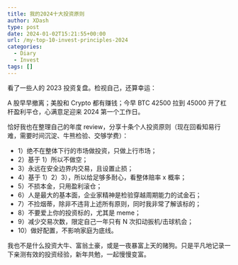 ```yaml
---
title: 我的2024十大投资原则
author: XDash
type: post
date: 2024-01-02T15:21:55+00:00
url: /my-top-10-invest-principles-2024
categories:
  - Diary
  - Invest
tags: []
---
```

看了一些人的 2023 投资复盘。检视自己，还算幸运：  
  
A 股早早撤离；美股和 Crypto 都有赚钱；今早 BTC 42500 拉到 45000 开了杠杆盈利平仓，心满意足迎来 2024 第一个工作日。  
  
恰好我也在整理自己的年度 review，分享十条个人投资原则（现在回看知易行难，需要时间沉淀、牛熊检验、交够学费）：  
  
- 1）绝不在整体下行的市场做投资，只做上行市场；  
- 2）基于 1）所以不做空；  
- 3）永远在安全边界内交易，且设置止损；  
- 4）基于 1）2）3），所以给足够多耐心，看整体赔率 x 概率；  
- 5）不损本金，只用盈利滚仓；  
- 6）人是最大的基本面，企业家精神是检验穿越周期能力的试金石；  
- 7）不捡烟蒂，除非不违背上述所有原则，同时我非常了解该标的；  
- 8）不要爱上你的投资标的，尤其是 meme；  
- 9）减少交易次数，限定自己一年只有 N 次扣动扳机/击球机会；  
- 10）做好配置，不影响家庭为底线。  
  
我也不是什么投资大牛、富翁土豪，或是一夜暴富上天的赌狗。只是平凡地记录一下亲测有效的投资经验，新年共勉，一起慢慢变富。
